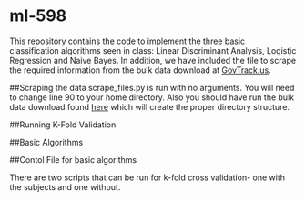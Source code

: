 ml-598
======

This repository contains the code to implement the three basic classification algorithms seen in class: Linear Discriminant Analysis, Logistic Regression and Naive Bayes. In addition, we have included the file to scrape the required information from the bulk data download at [GovTrack.us](http://www.GovTrack.us). 

##Scraping the data
scrape_files.py is run with no arguments. You will need to change line 90 to your home directory. Also you should have run the bulk data download found [here](https://www.govtrack.us/developers/data) which will create the proper directory structure.

##Running K-Fold Validation



##Basic Algorithms


##Contol File for basic algorithms

There are two scripts that can be run for k-fold cross validation- one with the subjects and one without. 
